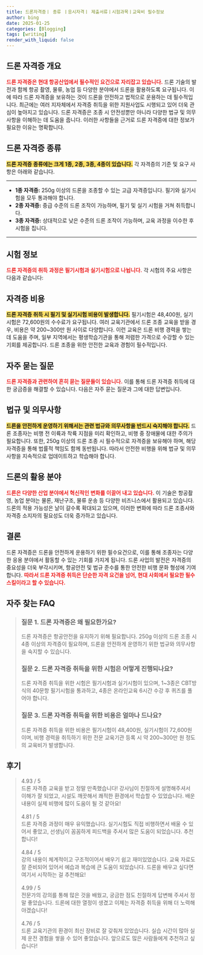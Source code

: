 ```yaml
---
title: 드론자격증ㅣ 종류 ㅣ응시자격ㅣ 제출서류ㅣ시험과목ㅣ교육비 필수정보
author: bing
date: 2025-01-25
categories: [Blogging]
tags: [writing]
render_with_liquid: false
---
```



<h2 id='드론 자격증 개요'>드론 자격증 개요</h2>

<p><b><span style="color: #ee2323;">드론 자격증은 현대 항공산업에서 필수적인 요건으로 자리잡고 있습니다.</span></b> 드론 기술의 발전과 함께 항공 촬영, 물류, 농업 등 다양한 분야에서 드론을 활용하도록 요구됩니다. 이에 따라 드론 자격증을 보유하는 것이 드론을 안전하고 법적으로 운용하는 데 필수적입니다. 최근에는 여러 지자체에서 자격증 취득을 위한 지원사업도 시행되고 있어 더욱 관심이 높아지고 있습니다. 드론 자격증은 조종 시 안전성뿐만 아니라 다양한 법규 및 의무사항을 이해하는 데 도움을 줍니다. 이러한 사항들을 근거로 드론 자격증에 대한 정보가 필요한 이유는 명확합니다.</p>

<h2 id='드론 자격증 종류'>드론 자격증 종류</h2>

<p><b><span style="background-color: #ffe066;">드론 자격증 종류에는 크게 1종, 2종, 3종, 4종이 있습니다.</span></b> 각 자격증의 기준 및 요구 사항은 아래와 같습니다.</p>

<hr />

<ul>
    <li><b>1종 자격증:</b> 250g 이상의 드론을 조종할 수 있는 고급 자격증입니다. 필기와 실기시험을 모두 통과해야 합니다.</li>
    <li><b>2종 자격증:</b> 중급 수준의 드론 조작이 가능하며, 필기 및 실기 시험을 거쳐 취득합니다.</li>
    <li><b>3종 자격증:</b> 상대적으로 낮은 수준의 드론 조작이 가능하며, 교육 과정을 이수한 후 시험을 칩니다.</li>
</ul>

<hr />

<h2 id='시험 정보'>시험 정보</h2>

<p><b><span style="color: #ee2323;">드론 자격증의 취득 과정은 필기시험과 실기시험으로 나뉩니다.</span></b> 각 시험의 주요 사항은 다음과 같습니다:</p>

<h2 id='자격증 비용'>자격증 비용</h2>

<p><b><span style="background-color: #ffe066;">드론 자격증 취득 시 필기 및 실기시험 비용이 발생합니다.</span></b> 필기시험은 48,400원, 실기시험은 72,600원의 수수료가 요구됩니다. 여러 교육기관에서 드론 조종 교육을 받을 경우, 비용은 약 200~300만 원 사이로 다양합니다. 이런 교육은 드론 비행 경력을 쌓는 데 도움을 주며, 일부 지역에서는 평생학습기관을 통해 저렴한 가격으로 수강할 수 있는 기회를 제공합니다. 드론 조종을 위한 안전한 교육과 경험이 필수적입니다.</p>

<h2 id='자주 묻는 질문'>자주 묻는 질문</h2>

<p><b><span style="color: #ee2323;">드론 자격증과 관련하여 흔히 묻는 질문들이 있습니다.</span></b> 이를 통해 드론 자격증 취득에 대한 궁금증을 해결할 수 있습니다. 다음은 자주 묻는 질문과 그에 대한 답변입니다.</p>

<h2 id='법규 및 의무사항'>법규 및 의무사항</h2>

<p><b><span style="background-color: #ffe066;">드론을 안전하게 운영하기 위해서는 관련 법규와 의무사항을 반드시 숙지해야 합니다.</span></b> 드론 조종자는 비행 전 이륙과 착륙 지점을 미리 확인하고, 비행 중 장애물에 대한 주의가 필요합니다. 또한, 250g 이상의 드론 조종 시 필수적으로 자격증을 보유해야 하며, 해당 자격증을 통해 법률적 책임도 함께 동반됩니다. 따라서 안전한 비행을 위해 법규 및 의무사항을 지속적으로 업데이트하고 학습해야 합니다.</p>

<h2 id='드론의 활용 분야'>드론의 활용 분야</h2>

<p><b><span style="color: #ee2323;">드론은 다양한 산업 분야에서 혁신적인 변화를 이끌어 내고 있습니다.</span></b> 이 기술은 항공촬영, 농업 분야는 물론, 재난구조, 물류 운송 등 다양한 비즈니스에서 활용되고 있습니다. 드론의 적용 가능성은 날이 갈수록 확대되고 있으며, 이러한 변화에 따라 드론 조종사와 자격증 소지자의 필요성도 더욱 증가하고 있습니다.</p>

<h2 id='결론'>결론</h2>

<p>드론 자격증은 드론을 안전하게 운용하기 위한 필수요건으로, 이를 통해 조종자는 다양한 응용 분야에서 활동할 수 있는 기회를 가지게 됩니다. 드론 사업의 발전은 자격증의 중요성을 더욱 부각시키며, 항공안전 및 법규 준수를 통한 안전한 비행 문화 형성에 기여합니다. <b><span style="color: #ee2323;">따라서 드론 자격증 취득은 단순한 자격 요건을 넘어, 현대 사회에서 필요한 필수 스킬이라고 할 수 있습니다.</span></b></p>


<h2 id='자주_찾는_FAQ'>자주 찾는 FAQ</h2>
<div itemscope="" itemtype="https://schema.org/FAQPage"> 
<blockquote> 
<div itemscope="" itemprop="mainEntity" itemtype="https://schema.org/Question"> 
<h3 itemprop="name">질문 1. 드론 자격증은 왜 필요한가요?</h3> 
<div itemscope="" itemprop="acceptedAnswer" itemtype="https://schema.org/Answer"> 
<span itemprop="text"> 
<p>드론 자격증은 항공안전을 유지하기 위해 필요합니다. 250g 이상의 드론 조종 시 4종 이상의 자격증이 필요하며, 드론을 안전하게 운영하기 위한 법규와 의무사항을 숙지할 수 있습니다.</p> 
</span> 
</div> 
</div> 
<div itemscope="" itemprop="mainEntity" itemtype="https://schema.org/Question"> 
<h3 itemprop="name">질문 2. 드론 자격증 취득을 위한 시험은 어떻게 진행되나요?</h3> 
<div itemscope="" itemprop="acceptedAnswer" itemtype="https://schema.org/Answer"> 
<span itemprop="text"> 
<p>드론 자격증 취득을 위한 시험은 필기시험과 실기시험이 있으며, 1~3종은 CBT방식의 40문항 필기시험을 통과하고, 4종은 온라인교육 6시간 수강 후 퀴즈를 풀어야 합니다.</p> 
</span> 
</div> 
</div> 
<div itemscope="" itemprop="mainEntity" itemtype="https://schema.org/Question"> 
<h3 itemprop="name">질문 3. 드론 자격증 취득을 위한 비용은 얼마나 드나요?</h3> 
<div itemscope="" itemprop="acceptedAnswer" itemtype="https://schema.org/Answer"> 
<span itemprop="text"> 
<p>드론 자격증 취득을 위한 비용은 필기시험이 48,400원, 실기시험이 72,600원이며, 비행 경력을 취득하기 위한 전문 교육기관 등록 시 약 200~300만 원 정도의 교육비가 발생합니다.</p> 
</span> 
</div> 
</div> 
</blockquote> 
</div>
<h2 id='후기'>후기</h2>
<div itemscope itemtype="https://schema.org/Product">
  <blockquote>
  <div itemprop="review" itemscope itemtype="https://schema.org/Review">
      <div itemprop="reviewRating" itemscope itemtype="https://schema.org/Rating"> <span itemprop="ratingValue">4.93</span> / <span itemprop="bestRating">5</span> </div>
      <span itemprop="reviewBody">드론 자격증 교육을 받고 정말 만족했습니다! 강사님이 친절하게 설명해주셔서 이해가 잘 되었고, 시설도 깨끗해서 쾌적한 환경에서 학습할 수 있었습니다. 배운 내용이 실제 비행에 많이 도움이 될 것 같아요!</span>
  </div>
  <br>
  <div itemprop="review" itemscope itemtype="https://schema.org/Review">
      <div itemprop="reviewRating" itemscope itemtype="https://schema.org/Rating"> <span itemprop="ratingValue">4.81</span> / <span itemprop="bestRating">5</span> </div>
      <span itemprop="reviewBody">드론 자격증 과정이 매우 유익했습니다. 실기시험도 직접 비행하면서 배울 수 있어서 좋았고, 선생님이 꼼꼼하게 피드백을 주셔서 많은 도움이 되었습니다. 추천합니다!</span>
  </div>
  <br>
  <div itemprop="review" itemscope itemtype="https://schema.org/Review">
      <div itemprop="reviewRating" itemscope itemtype="https://schema.org/Rating"> <span itemprop="ratingValue">4.84</span> / <span itemprop="bestRating">5</span> </div>
      <span itemprop="reviewBody">강의 내용이 체계적이고 구조적이어서 배우기 쉽고 재미있었습니다. 교육 자료도 잘 준비되어 있어서 예습과 복습에 큰 도움이 되었습니다. 드론을 배우고 싶다면 여기서 시작하는 걸 추천해요!</span>
  </div>
  <br>
  <div itemprop="review" itemscope itemtype="https://schema.org/Review">
      <div itemprop="reviewRating" itemscope itemtype="https://schema.org/Rating"> <span itemprop="ratingValue">4.99</span> / <span itemprop="bestRating">5</span> </div>
      <span itemprop="reviewBody">전문가의 강의를 통해 많은 것을 배웠고, 궁금한 점도 친절하게 답변해 주셔서 정말 좋았습니다. 드론에 대한 열정이 생겼고 이제는 자격증 취득을 위해 더 노력해야겠습니다!</span>
  </div>
  <br>
  <div itemprop="review" itemscope itemtype="https://schema.org/Review">
      <div itemprop="reviewRating" itemscope itemtype="https://schema.org/Rating"> <span itemprop="ratingValue">4.76</span> / <span itemprop="bestRating">5</span> </div>
      <span itemprop="reviewBody">드론 교육기관의 환경이 최신 장비로 잘 갖춰져 있었습니다. 실습 시간이 많아 실제 운전 경험을 쌓을 수 있어 좋았습니다. 앞으로도 많은 사람들에게 추천하고 싶습니다!</span>
  </div>
  </blockquote>
</div>
